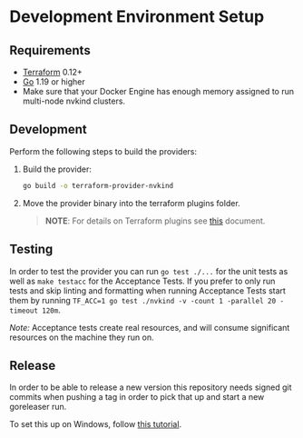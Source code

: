 # Development Environment Setup

## Requirements

- [Terraform](https://www.terraform.io/downloads.html) 0.12+
- [Go](https://golang.org/doc/install) 1.19 or higher
- Make sure that your Docker Engine has enough memory assigned to run multi-node nvkind clusters.

## Development

Perform the following steps to build the providers:

1. Build the provider:
    ```bash
    go build -o terraform-provider-nvkind
    ```
2. Move the provider binary into the terraform plugins folder.

    >**NOTE**: For details on Terraform plugins see [this](https://www.terraform.io/docs/plugins/basics.html#installing-plugins) document.

## Testing

In order to test the provider you can run `go test ./...` for the unit tests as well as `make testacc` for the Acceptance Tests. If you prefer to only run tests and skip linting and formatting when running Acceptance Tests start them by running `TF_ACC=1 go test ./nvkind -v -count 1 -parallel 20 -timeout 120m`.

*Note:* Acceptance tests create real resources, and will consume significant resources on the machine they run on.

## Release

In order to be able to release a new version this repository needs signed git commits when pushing a tag in order to pick that up and start a new goreleaser run.

To set this up on Windows, follow [this tutorial](https://tau.gr/posts/2018-06-29-how-to-set-up-signing-commits-with-git/).
